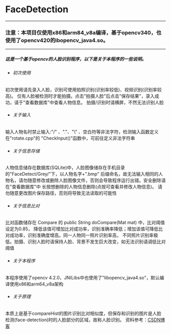 # FaceDetection

---
### 注意：本项目仅使用x86和arm84_v8a编译，基于opencv340，也使用了opencv420的ibopencv_java4.so。
---
##### 这是一个基于opencv的人脸识别程序，以下是关于本程序的一些说明。

- ###### 初次使用
初次使用请先录入人脸，识别可使用拍照识别(识别率较低)、视频识别(识别率较高)。
仅有人脸被检测时才能拍摄。点击"拍摄人脸"后点击"保存结果"，录入成功，请于"查看数据库"中查看人物信息。
拍摄/识别时请横屏，不然无法识别人脸

- ###### 关于输入
输入人物名时禁止输入:\"/\" 、\".\"、\"\\\" 、空白符等非法字符，检测输入函数定义在"rotate.cpp"的
"CheckInput()"函数中，可前往定义非法字符串

- ###### 关于信息存储
人物信息储存在数据库(SQLite)中，人脸图像储存在手机目录的"FaceDetect/Grey/"下，以人物名字+".bmp"
后缀命名，故无法输入相同的人物名，请勿随意修改或删除人脸图像文件，否则会导致程序运行出错。安全删除请在"查看数据库"中
长按想删除的人物信息删除(点按可查看并修改人物信息)。
请勿随意更改图片保存路径，否则将导致无法读取的可能性

- ###### 关于信息比对
比对函数储存在 Compare 的 public String doCompare(Mat mat) 中，比对阈值设定为0.85，
降低该值可增加比对成功率，识别准确率降低；增加该值可降低比对成功率，识别准确度增高。同一人物同一照片识别率高，
不同照片识别率极低。拍摄、识别人脸时请保持人脸、背景不发生巨大改变，如无法识别请调低比对阈值

- ###### 关于本程序
本程序使用了opencv 4.2.0，JNILibs中也使用了"libopencv_java4.so"，默认编译使用x86和arm64_v8a架构

- ###### 关于原理
本质上是基于compareHist的图片识别比对相似度，但保存和识别的图片是人脸检测(face-detection)时的人脸部分的区域，故称人脸识别。
资料参考：[CSDN博客](https://blog.csdn.net/q4878802/article/details/51841793)
